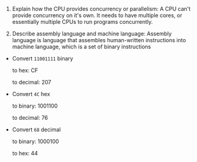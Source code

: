 <!-- Answers to the Short Answer Essay Questions go here -->

1. Explain how the CPU provides concurrency or parallelism:
A CPU can't provide concurrency on it's own. It needs to have multiple cores, or essentially multiple CPUs to run programs concurrently.

2. Describe assembly language and machine language:
Assembly language is language that assembles human-written instructions into machine language, which is a set of binary instructions

* Convert `11001111` binary

    to hex: CF

    to decimal: 207


* Convert `4C` hex

    to binary: 1001100

    to decimal: 76


* Convert `68` decimal

    to binary: 1000100

    to hex: 44